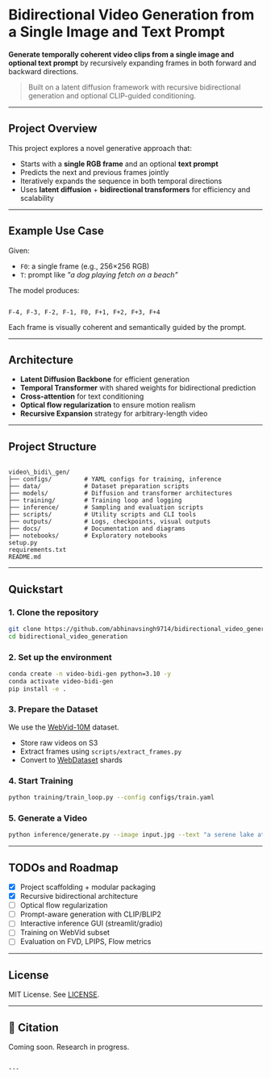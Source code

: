 # Bidirectional Video Generation from a Single Image and Text Prompt

**Generate temporally coherent video clips from a single image and optional text prompt** by recursively expanding frames in both forward and backward directions.

> Built on a latent diffusion framework with recursive bidirectional generation and optional CLIP-guided conditioning.

---

## Project Overview

This project explores a novel generative approach that:

- Starts with a **single RGB frame** and an optional **text prompt**
- Predicts the next and previous frames jointly
- Iteratively expands the sequence in both temporal directions
- Uses **latent diffusion** + **bidirectional transformers** for efficiency and scalability

---

## Example Use Case

Given:

- `F0`: a single frame (e.g., 256×256 RGB)
- `T`: prompt like *"a dog playing fetch on a beach"*

The model produces:

```

F-4, F-3, F-2, F-1, F0, F+1, F+2, F+3, F+4

```

Each frame is visually coherent and semantically guided by the prompt.

---

## Architecture

- **Latent Diffusion Backbone** for efficient generation
- **Temporal Transformer** with shared weights for bidirectional prediction
- **Cross-attention** for text conditioning
- **Optical flow regularization** to ensure motion realism
- **Recursive Expansion** strategy for arbitrary-length video

---

## Project Structure

```

video\_bidi\_gen/
├── configs/         # YAML configs for training, inference
├── data/            # Dataset preparation scripts
├── models/          # Diffusion and transformer architectures
├── training/        # Training loop and logging
├── inference/       # Sampling and evaluation scripts
├── scripts/         # Utility scripts and CLI tools
├── outputs/         # Logs, checkpoints, visual outputs
├── docs/            # Documentation and diagrams
├── notebooks/       # Exploratory notebooks
setup.py
requirements.txt
README.md

````

---

## Quickstart

### 1. Clone the repository

```bash
git clone https://github.com/abhinavsingh9714/bidirectional_video_generation.git
cd bidirectional_video_generation
````

### 2. Set up the environment

```bash
conda create -n video-bidi-gen python=3.10 -y
conda activate video-bidi-gen
pip install -e .
```

### 3. Prepare the Dataset

We use the [WebVid-10M](https://m-bain.github.io/webvid-dataset/) dataset.

* Store raw videos on S3
* Extract frames using `scripts/extract_frames.py`
* Convert to [WebDataset](https://github.com/webdataset/webdataset) shards

### 4. Start Training

```bash
python training/train_loop.py --config configs/train.yaml
```

### 5. Generate a Video

```bash
python inference/generate.py --image input.jpg --text "a serene lake at sunset"
```

---

## TODOs and Roadmap

* [x] Project scaffolding + modular packaging
* [x] Recursive bidirectional architecture
* [ ] Optical flow regularization
* [ ] Prompt-aware generation with CLIP/BLIP2
* [ ] Interactive inference GUI (streamlit/gradio)
* [ ] Training on WebVid subset
* [ ] Evaluation on FVD, LPIPS, Flow metrics

---

## License

MIT License. See [LICENSE](./LICENSE).

---

## 💬 Citation

Coming soon. Research in progress.

```

---